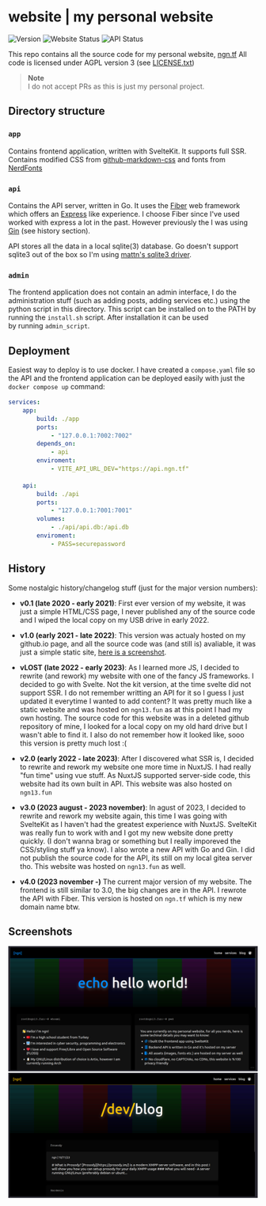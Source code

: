 # website | my personal website
![Version](https://img.shields.io/github/package-json/v/ngn13/ngn13.fun?filename=app%2Fpackage.json&color=blue)
![Website Status](https://img.shields.io/website?up_color=green&down_color=red&url=https%3A%2F%2Fngn.tf&label=Website%20Status)
![API Status](https://img.shields.io/website?up_color=green&down_color=red&url=https%3A%2F%2Fapi.ngn.tf&label=API%20Status)

This repo contains all the source code for my personal website, [ngn.tf](https://ngn.tf)
All code is licensed under AGPL version 3 (see [LICENSE.txt](LICENSE.txt))

> **Note**  
> I do not accept PRs as this is just my personal project. 

## Directory structure
### `app`
Contains frontend application, written with SvelteKit. It supports full SSR.
Contains modified CSS from [github-markdown-css](https://github.com/sindresorhus/github-markdown-css)
and fonts from [NerdFonts](https://www.nerdfonts.com/)

### `api`
Contains the API server, written in Go. It uses the [Fiber](https://github.com/gofiber/fiber) web 
framework which offers an [Express](https://expressjs.com/) like experience. I choose Fiber since I've used worked with express a lot in the past. However previously the I was using 
[Gin](https://github.com/gin-gonic/gin) (see history section).

API stores all the data in a local sqlite(3) database. Go doesn't support sqlite3 out of the box so 
I'm using [mattn's sqlite3 driver](https://github.com/mattn/go-sqlite3).

### `admin`
The frontend application does not contain an admin interface, I do the administration stuff (such as 
adding posts, adding services etc.) using the python script in this directory. This script can be 
installed on to the PATH by running the `install.sh` script. After installation it can be used  
by running `admin_script`.

## Deployment
Easiest way to deploy is to use docker. I have created a `compose.yaml` file so the API and the 
frontend application can be deployed easily with just the `docker compose up` command:
```yaml
services:
    app:
        build: ./app
        ports:
            - "127.0.0.1:7002:7002"
        depends_on:
            - api
        enviroment:
            - VITE_API_URL_DEV="https://api.ngn.tf"

    api:
        build: ./api
        ports:
            - "127.0.0.1:7001:7001"
        volumes:
            - ./api/api.db:/api.db
        enviroment:
            - PASS=securepassword
```

## History
Some nostalgic history/changelog stuff (just for the major version numbers):

- **v0.1 (late 2020 - early 2021)**: First ever version of my website, it was just a simple HTML/CSS page, 
I never published any of the source code and I wiped the local copy on my USB drive in early 2022.

- **v1.0 (early 2021 - late 2022)**: This version was actualy hosted on my github.io page, and all the source code was (and still is) avaliable, it was just a simple static site, [here is a screenshot](assets/githubio.png).

- **vLOST (late 2022 - early 2023)**:  As I learned more JS, I decided to rewrite (and rework) 
my website with one of the fancy JS frameworks. I decided to go with Svelte. Not the kit version,
at the time svelte did not support SSR. I do not remember writting an API for it so I guess I just 
updated it everytime I wanted to add content? It was pretty much like a static website and was hosted 
on `ngn13.fun` as at this point I had my own hosting. The source code for this website was in a 
deleted github repository of mine, I looked for a local copy on my old hard drive but I wasn't able 
to find it. I also do not remember how it looked like, sooo this version is pretty much lost :(

- **v2.0 (early 2022 - late 2023)**: After I discovered what SSR is, I decided to rewrite and rework 
my website one more time in NuxtJS. I had really "fun time" using vue stuff. As NuxtJS supported 
server-side code, this website had its own built in API. This website was also hosted on `ngn13.fun`

- **v3.0 (2023 august - 2023 november)**: In agust of 2023, I decided to rewrite and rework my website 
again, this time I was going with SvelteKit as I haven't had the greatest experience with NuxtJS.
SvelteKit was really fun to work with and I got my new website done pretty quickly. (I don't wanna 
brag or something but I really imporeved the CSS/styling stuff ya know). I also wrote a new API 
with Go and Gin. I did not publish the source code for the API, its still on my local gitea 
server tho. This website was hosted on `ngn13.fun` as well.

- **v4.0 (2023 november -)** The current major version of my website. The frontend is still 
similar to 3.0, the big changes are in the API. I rewrote the API with Fiber. This version is 
hosted on `ngn.tf` which is my new domain name btw.

## Screenshots
![](assets/4.0_index.png)
![](assets/4.0_blog.png)
